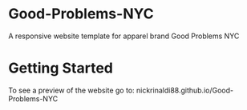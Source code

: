 # Good-Problems-NYC
A responsive website template for apparel brand Good Problems NYC 

# Getting Started

To see a preview of the website go to: nickrinaldi88.github.io/Good-Problems-NYC
